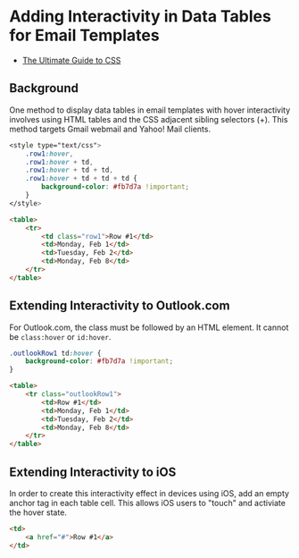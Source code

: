# Adding Interactivity in Data Tables for Email Templates

* [The Ultimate Guide to CSS](https://www.campaignmonitor.com/css/)

## Background

One method to display data tables in email templates with hover interactivity involves using HTML tables and the CSS adjacent sibling selectors (+). This method targets Gmail webmail and Yahoo! Mail clients.

```css
<style type="text/css">
	.row1:hover,
	.row1:hover + td,
	.row1:hover + td + td,
	.row1:hover + td + td + td {
        background-color: #fb7d7a !important;
    }
</style>
```

```html
<table>
	<tr>
		<td class="row1">Row #1</td>
		<td>Monday, Feb 1</td>
		<td>Tuesday, Feb 2</td>
		<td>Monday, Feb 8</td>
	</tr>
</table>
```

## Extending Interactivity to Outlook.com

For Outlook.com, the class must be followed by an HTML element. It cannot be `class:hover` or `id:hover`.

```css
.outlookRow1 td:hover {
    background-color: #fb7d7a !important;
}
```

```html
<table>
	<tr class="outlookRow1">
		<td>Row #1</td>
		<td>Monday, Feb 1</td>
		<td>Tuesday, Feb 2</td>
		<td>Monday, Feb 8</td>
	</tr>
</table>
```

## Extending Interactivity to iOS 

In order to create this interactivity effect in devices using iOS, add an empty anchor tag in each table cell. This allows iOS users to "touch" and activiate the hover state.

```html
<td>
	<a href="#">Row #1</a>
</td>
```

